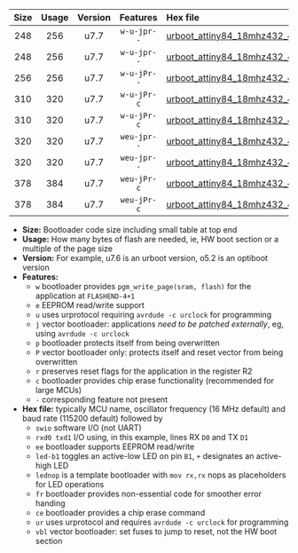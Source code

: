 |Size|Usage|Version|Features|Hex file|
|:-:|:-:|:-:|:-:|:--|
|248|256|u7.7|`w-u-jpr--`|[urboot_attiny84_18mhz432_460800bps_swio_rxa3_txa2_led+a4_ur_vbl.hex](https://raw.githubusercontent.com/stefanrueger/urboot.hex/main/mcus/attiny84/fcpu_18mhz432/460800_bps/urboot_attiny84_18mhz432_460800bps_swio_rxa3_txa2_led+a4_ur_vbl.hex)|
|248|256|u7.7|`w-u-jpr--`|[urboot_attiny84_18mhz432_460800bps_swio_rxa3_txa2_lednop_ur_vbl.hex](https://raw.githubusercontent.com/stefanrueger/urboot.hex/main/mcus/attiny84/fcpu_18mhz432/460800_bps/urboot_attiny84_18mhz432_460800bps_swio_rxa3_txa2_lednop_ur_vbl.hex)|
|256|256|u7.7|`w-u-jPr--`|[urboot_attiny84_18mhz432_460800bps_swio_rxa3_txa2_ur_vbl.hex](https://raw.githubusercontent.com/stefanrueger/urboot.hex/main/mcus/attiny84/fcpu_18mhz432/460800_bps/urboot_attiny84_18mhz432_460800bps_swio_rxa3_txa2_ur_vbl.hex)|
|310|320|u7.7|`w-u-jPr-c`|[urboot_attiny84_18mhz432_460800bps_swio_rxa3_txa2_led+a4_fr_ce_ur_vbl.hex](https://raw.githubusercontent.com/stefanrueger/urboot.hex/main/mcus/attiny84/fcpu_18mhz432/460800_bps/urboot_attiny84_18mhz432_460800bps_swio_rxa3_txa2_led+a4_fr_ce_ur_vbl.hex)|
|310|320|u7.7|`w-u-jPr-c`|[urboot_attiny84_18mhz432_460800bps_swio_rxa3_txa2_lednop_fr_ce_ur_vbl.hex](https://raw.githubusercontent.com/stefanrueger/urboot.hex/main/mcus/attiny84/fcpu_18mhz432/460800_bps/urboot_attiny84_18mhz432_460800bps_swio_rxa3_txa2_lednop_fr_ce_ur_vbl.hex)|
|320|320|u7.7|`weu-jpr--`|[urboot_attiny84_18mhz432_460800bps_swio_rxa3_txa2_ee_led+a4_ur_vbl.hex](https://raw.githubusercontent.com/stefanrueger/urboot.hex/main/mcus/attiny84/fcpu_18mhz432/460800_bps/urboot_attiny84_18mhz432_460800bps_swio_rxa3_txa2_ee_led+a4_ur_vbl.hex)|
|320|320|u7.7|`weu-jpr--`|[urboot_attiny84_18mhz432_460800bps_swio_rxa3_txa2_ee_lednop_ur_vbl.hex](https://raw.githubusercontent.com/stefanrueger/urboot.hex/main/mcus/attiny84/fcpu_18mhz432/460800_bps/urboot_attiny84_18mhz432_460800bps_swio_rxa3_txa2_ee_lednop_ur_vbl.hex)|
|378|384|u7.7|`weu-jPr-c`|[urboot_attiny84_18mhz432_460800bps_swio_rxa3_txa2_ee_led+a4_fr_ce_ur_vbl.hex](https://raw.githubusercontent.com/stefanrueger/urboot.hex/main/mcus/attiny84/fcpu_18mhz432/460800_bps/urboot_attiny84_18mhz432_460800bps_swio_rxa3_txa2_ee_led+a4_fr_ce_ur_vbl.hex)|
|378|384|u7.7|`weu-jPr-c`|[urboot_attiny84_18mhz432_460800bps_swio_rxa3_txa2_ee_lednop_fr_ce_ur_vbl.hex](https://raw.githubusercontent.com/stefanrueger/urboot.hex/main/mcus/attiny84/fcpu_18mhz432/460800_bps/urboot_attiny84_18mhz432_460800bps_swio_rxa3_txa2_ee_lednop_fr_ce_ur_vbl.hex)|

- **Size:** Bootloader code size including small table at top end
- **Usage:** How many bytes of flash are needed, ie, HW boot section or a multiple of the page size
- **Version:** For example, u7.6 is an urboot version, o5.2 is an optiboot version
- **Features:**
  + `w` bootloader provides `pgm_write_page(sram, flash)` for the application at `FLASHEND-4+1`
  + `e` EEPROM read/write support
  + `u` uses urprotocol requiring `avrdude -c urclock` for programming
  + `j` vector bootloader: applications *need to be patched externally*, eg, using `avrdude -c urclock`
  + `p` bootloader protects itself from being overwritten
  + `P` vector bootloader only: protects itself and reset vector from being overwritten
  + `r` preserves reset flags for the application in the register R2
  + `c` bootloader provides chip erase functionality (recommended for large MCUs)
  + `-` corresponding feature not present
- **Hex file:** typically MCU name, oscillator frequency (16 MHz default) and baud rate (115200 default) followed by
  + `swio` software I/O (not UART)
  + `rxd0 txd1` I/O using, in this example, lines RX `D0` and TX `D1`
  + `ee` bootloader supports EEPROM read/write
  + `led-b1` toggles an active-low LED on pin `B1`, `+` designates an active-high LED
  + `lednop` is a template bootloader with `mov rx,rx` nops as placeholders for LED operations
  + `fr` bootloader provides non-essential code for smoother error handing
  + `ce` bootloader provides a chip erase command
  + `ur` uses urprotocol and requires `avrdude -c urclock` for programming
  + `vbl` vector bootloader: set fuses to jump to reset, not the HW boot section
